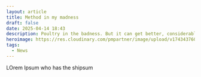 ```yaml
---
layout: article
title: Method in my madness
draft: false
date: 2025-04-14 18:43
description: Poultry in the badness. But it can get better, considerably better.
heroimage: https://res.cloudinary.com/pmpartner/image/upload/v1743437601/townsquare.jpg
tags:
  - News
---
```

LOrem Ipsum who has the shipsum
